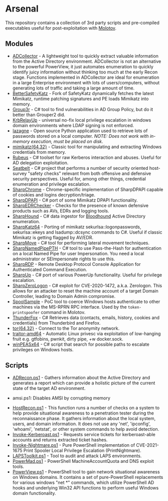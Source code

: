 # Arsenal

This repository contains a collection of 3rd party scripts and pre-compiled executables useful for post-exploitation with [Molotov](https://acab.enterprises/dismantl/Molotov).

## Modules

* [ADCollector](https://github.com/dev-2null/ADCollector) - A lightweight tool to quickly extract valuable information from the Active Directory environment. ADCollector is not an alternative to the powerful PowerView, it just automates enumeration to quickly identify juicy information without thinking too much at the early Recon stage. Functions implemented in ADCollector are ideal for enumeration in a large Enterprise environment with lots of users/computers, without generating lots of traffic and taking a large amount of time.
* [BetterSafetyKatz](https://github.com/Flangvik/BetterSafetyKatz) - Fork of SafetyKatz dynamically fetches the latest Mimikatz, runtime patching signatures and PE loads Mimikatz into memory.
* [Group3r](https://github.com/Group3r/Group3r) -  C# tool to find vulnerabilities in AD Group Policy, but do it better than Grouper2 did.
* [KrbRelayUp](https://github.com/Dec0ne/KrbRelayUp) - universal no-fix local privilege escalation in windows domain environments where LDAP signing is not enforced.
* [lazagne](https://github.com/AlessandroZ/LaZagne) - Open source Python application used to retrieve lots of passwords stored on a local computer. *NOTE: Does not work with in-memory execution, must be placed on disk*.
* [mimikatz{64,32}](https://github.com/gentilkiwi/mimikatz) - Classic tool for manipulating and extracting Windows credentials from memory.
* [Rubeus](https://github.com/GhostPack/Rubeus) - C# toolset for raw Kerberos interaction and abuses. Useful for AD delegation exploitation.
* [Seatbelt](https://github.com/GhostPack/Seatbelt) - C# project that performs a number of security oriented host-survey "safety checks" relevant from both offensive and defensive security perspectives. Useful for, among other things, credential enumeration and privilege escalation.
* [SharpChrome](https://github.com/GhostPack/SharpDPAPI) - Chrome-specific implementation of SharpDPAPI capable of cookies and logins decryption/triage.
* [SharpDPAPI](https://github.com/GhostPack/SharpDPAPI) -  C# port of some Mimikatz DPAPI functionality.
* [SharpEDRChecker](https://github.com/PwnDexter/SharpEDRChecker) - Checks for the presence of known defensive products such as AVs, EDRs and logging tools.
* [SharpHound](https://github.com/BloodHoundAD/SharpHound) - C# data ingestor for [Bloodhound](https://github.com/BloodHoundAD/BloodHound) Active Directory enumeration.
* [SharpKatz64](https://github.com/b4rtik/SharpKatz) - Porting of mimikatz sekurlsa::logonpasswords, sekurlsa::ekeys and lsadump::dcsync commands to C#. Useful if classic Mimikatz is getting flagged by AV/EDR.
* [SharpMove](https://github.com/0xthirteen/SharpMove) -  C# tool for performing lateral movement techniques.
* [SharpNamedPipePTH](https://github.com/S3cur3Th1sSh1t/SharpNamedPipePTH) -  C# tool to use Pass-the-Hash for authentication on a local Named Pipe for user Impersonation. You need a local administrator or SEImpersonate rights to use this.
* [SharpRDP](https://github.com/0xthirteen/SharpRDP) - Remote Desktop Protocol Console Application for Authenticated Command Execution.
* [SharpUp](https://github.com/GhostPack/SharpUp) - C# port of various PowerUp functionality. Useful for privilege escalation.
* [SharpZeroLogon](https://github.com/nccgroup/nccfsas/tree/main/Tools/SharpZeroLogon) - C# exploit for CVE-2020-1472, a.k.a. Zerologon. This allows for an attacker to reset the machine account of a target Domain Controller, leading to Domain Admin compromise.
* [SpoolSample](https://github.com/leechristensen/SpoolSample) - PoC tool to coerce Windows hosts authenticate to other machines via the MS-RPRN RPC interface. Used by the `token-printspoofer` command in Molotov.
* [ThunderFox](https://github.com/V1V1/SharpScribbles) - C# Retrieves data (contacts, emails, history, cookies and credentials) from Thunderbird and Firefox.
* [tor{64,32}](https://torproject.org) - Connect to the Tor anonymity network.
* [traitor-amd64](https://github.com/liamg/traitor) - Automatic Linux privesc via exploitation of low-hanging fruit e.g. gtfobins, pwnkit, dirty pipe, +w docker.sock.
* [winPEASx64](https://github.com/carlospolop/PEASS-ng/tree/master/winPEAS/winPEASexe) - C# script that search for possible paths to escalate privileges on Windows hosts.

## Scripts

* [ADRecon.ps1](https://github.com/adrecon/ADRecon) - Gathers information about the Active Directory and generates a report which can provide a holistic picture of the current state of the target AD environment.
- amsi.ps1: Disables AMSI by corrupting memory
* [HostRecon.ps1](https://github.com/dafthack/HostRecon) - This function runs a number of checks on a system to help provide situational awareness to a penetration tester during the reconnaissance phase. It gathers information about the local system, users, and domain information. It does not use any 'net', 'ipconfig', 'whoami', 'netstat', or other system commands to help avoid detection.
* [Invoke-Kerberoast.ps1](https://github.com/EmpireProject/Empire/blob/master/data/module_source/credentials/Invoke-Kerberoast.ps1) - Requests service tickets for kerberoast-able accounts and returns extracted ticket hashes.
* [Invoke-Nightmare.ps1](https://github.com/calebstewart/CVE-2021-1675) - Pure PowerShell implementation of CVE-2021-1675 Print Spooler Local Privilege Escalation (PrintNightmare).
* [LAPSToolkit.ps1](https://github.com/leoloobeek/LAPSToolkit) - Tool to audit and attack LAPS environments.
* [PowerMad.ps1](https://github.com/Kevin-Robertson/Powermad) - PowerShell MachineAccountQuota and DNS exploit tools.
* [PowerView.ps1](https://github.com/PowerShellMafia/PowerSploit/blob/master/Recon/PowerView.ps1) - PowerShell tool to gain network situational awareness on Windows domains. It contains a set of pure-PowerShell replacements for various windows "net *" commands, which utilize PowerShell AD hooks and underlying Win32 API functions to perform useful Windows domain functionality.